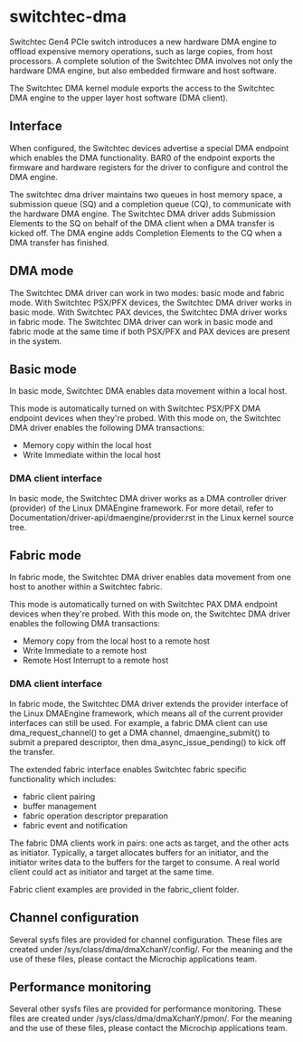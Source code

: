 # switchtec-dma

Switchtec Gen4 PCIe switch introduces a new hardware DMA engine to offload
expensive memory operations, such as large copies, from host processors. A
complete solution of the Switchtec DMA involves not only the hardware DMA
engine, but also embedded firmware and host software.

The Switchtec DMA kernel module exports the access to the Switchtec DMA engine
to the upper layer host software (DMA client).

## Interface

When configured, the Switchtec devices advertise a special DMA endpoint which
enables the DMA functionality. BAR0 of the endpoint exports the firmware and
hardware registers for the driver to configure and control the DMA engine.

The switchtec dma driver maintains two queues in host memory space, a submission
queue (SQ) and a completion queue (CQ), to communicate with the hardware DMA
engine. The Switchtec DMA driver adds Submission Elements to the SQ on behalf of
the DMA client when a DMA transfer is kicked off. The DMA engine adds Completion
Elements to the CQ when a DMA transfer has finished.

## DMA mode

The Switchtec DMA driver can work in two modes: basic mode and fabric mode. With
Switchtec PSX/PFX devices, the Switchtec DMA driver works in basic mode. With
Switchtec PAX devices, the Switchtec DMA driver works in fabric mode. The
Switchtec DMA driver can work in basic mode and fabric mode at the same time if
both PSX/PFX and PAX devices are present in the system.

## Basic mode

In basic mode, Switchtec DMA enables data movement within a local host.

This mode is automatically turned on with Switchtec PSX/PFX DMA endpoint
devices when they're probed. With this mode on, the Switchtec DMA driver enables
the following DMA transactions:

- Memory copy within the local host
- Write Immediate within the local host

### DMA client interface

In basic mode, the Switchtec DMA driver works as a DMA controller driver
(provider) of the Linux DMAEngine framework. For more detail, refer to
Documentation/driver-api/dmaengine/provider.rst in the Linux kernel source tree.

## Fabric mode

In fabric mode, the Switchtec DMA driver enables data movement from one host to
another within a Switchtec fabric.

This mode is automatically turned on with Switchtec PAX DMA endpoint devices
when they're probed. With this mode on, the Switchtec DMA driver enables the
following DMA transactions:

- Memory copy from the local host to a remote host
- Write Immediate to a remote host
- Remote Host Interrupt to a remote host

### DMA client interface

In fabric mode, the Switchtec DMA driver extends the provider interface of the
Linux DMAEngine framework, which means all of the current provider interfaces
can still be used. For example, a fabric DMA client can use
dma_request_channel() to get a DMA channel, dmaengine_submit() to submit a
prepared descriptor, then dma_async_issue_pending() to kick off the transfer.

The extended fabric interface enables Switchtec fabric specific functionality
which includes:

- fabric client pairing
- buffer management
- fabric operation descriptor preparation
- fabric event and notification

The fabric DMA clients work in pairs: one acts as target, and the other acts as
initiator. Typically, a target allocates buffers for an initiator, and the
initiator writes data to the buffers for the target to consume. A real world
client could act as initiator and target at the same time.

Fabric client examples are provided in the fabric_client folder.

## Channel configuration

Several sysfs files are provided for channel configuration. These files are
created under /sys/class/dma/dmaXchanY/config/. For the meaning and the use of
these files, please contact the Microchip applications team.

## Performance monitoring

Several other sysfs files are provided for performance monitoring. These files
are created under /sys/class/dma/dmaXchanY/pmon/. For the meaning and the use of
these files, please contact the Microchip applications team.
